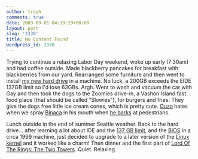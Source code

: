 ```yaml
---
author: troyh
comments: true
date: 2003-09-01 04:19:29+00:00
layout: post
slug: '2330'
title: No Content Found
wordpress_id: 2330
---
```


Trying to continue a relaxing Labor Day weekend, woke up early (7:30am) and had coffee outside. Made blackberry pancakes for breakfast with blackberries from our yard. Rearranged some furniture and then went to install [my new hard drive](http://www.troyandgay.com/archives/2003/08/001667.php#001667) in a machine. No luck, a 200GB exceeds the EIDE 137GB limit so I'd lose 63GBs. Argh. Went to wash and vacuum the car with Gay and then took the dogs to the Zoomies drive-in, a Vashon Island fast food place (that should be called "Slowies"), for burgers and fries. They give the dogs free little ice cream cones, which is pretty cute. [Ouzo](http://www.troyandgay.com/archives/2003/04/001362.php) hates when we spray [Binaca](http://www.drugstore.com/templates/brand/default.asp?brand=1775&aid=334009&aparam=binaca) in his mouth when [he barks](http://www.papd.org/animal/behavior/quietcommand.html) at pedestrians.

Lunch outside in the end of summer Seattle weather. Back to the hard drive... after learning a lot about IDE and the [137 GB limit](http://www.pcguide.com/ref/hdd/bios/sizeGB128-c.html), and the [BIOS](http://www.webopedia.com/TERM/B/BIOS.html) in a circa 1999 machine, just decided to upgrade to a later version of the [Linux kernel](http://kernel.org) and it worked like a charm! Then dinner and the first part of [Lord Of The Rings: The Two Towers](http://www.lordoftherings.net/index_400_hv_presell.html). Quiet. Relaxing.
